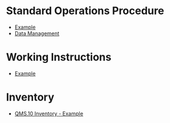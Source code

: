 # Standard Operations Procedure

- [Example](SOP_Example.md)
- [Data Management](SOP_DataManagement.md)

# Working Instructions

- [Example](WI_Example.md)

# Inventory

- [QMS.10 Inventory - Example](QMS.10-Inventory-PowerCrunch-XX.md)
